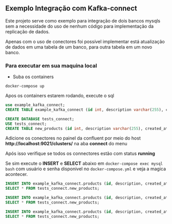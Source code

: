 ## Exemplo Integração com Kafka-connect

Este projeto serve como exemplo para integração de dois bancos mysqls sem a necessidade do uso de nenhum código para implementação da replicação de dados.

Apenas com o uso de conectores foi possível implementar está atualização de dados em uma tabela de um banco, para outra tabela em um novo banco.

### Para executar em sua maquina local

- Suba os containers

```
docker-compose up
```

Apos os containers estarem rodando, execute o sql

```sql
use example_kafka_connect;
CREATE TABLE example_kafka_connect (id int, description varchar(255), created_at timestamp);

CREATE DATABASE tests_connect;
USE tests_connect;
CREATE TABLE new_products (id int, description varchar(255), created_at timestamp);
```

Adicione os conectores no painel da confluent por meio do host **http://localhost:9021/clusters/** na aba **connect** do menu

Após isso verifique se todos os connectores estão com status **running**

Se sim execute o **INSERT** e **SELECT** abaixo em `docker-compose exec mysql bash` com usuário e senha disponivel no `docker-compose.yml` e veja a magica acontecer.

```sql
INSERT INTO example_kafka_connect.products (id, description, created_at) VALUES (1, 'Test', '2022-05-09 00:00:01');
SELECT * FROM tests_connect.new_products;

INSERT INTO example_kafka_connect.products (id, description, created_at) VALUES (2, 'Test novo', '2022-05-10 00:00:01');
SELECT * FROM tests_connect.new_products;

INSERT INTO example_kafka_connect.products (id, description, created_at) VALUES (3, 'Test wwwww', '2022-05-11 00:00:02');
SELECT * FROM tests_connect.new_products;
```
